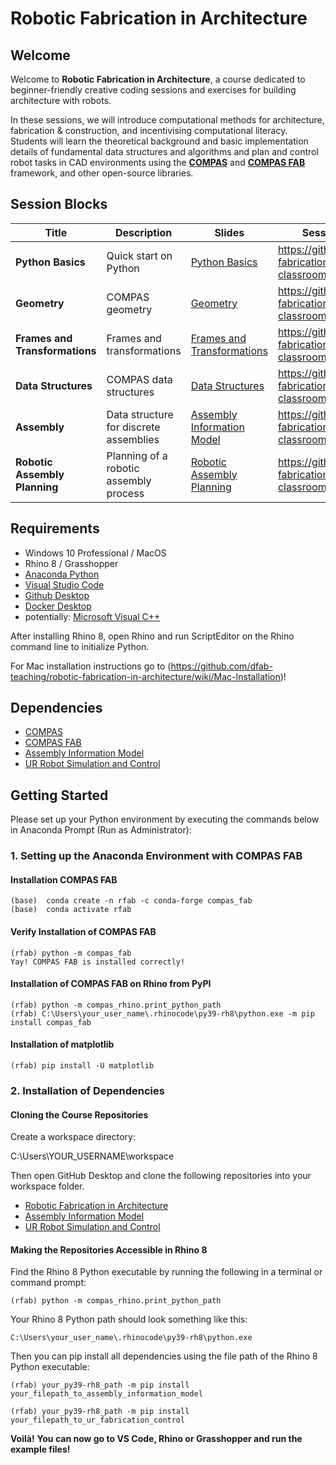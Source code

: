 # Robotic Fabrication in Architecture

## Welcome

Welcome to **Robotic Fabrication in Architecture**, a course dedicated to beginner-friendly creative coding sessions and exercises for building architecture with robots.

In these sessions, we will introduce computational methods for architecture, fabrication & construction, and incentivising computational literacy. Students will learn the theoretical background and basic implementation details of fundamental data structures and algorithms and plan and control robot tasks in CAD environments using the **[COMPAS](https://compas-dev.github.io/)** and **[COMPAS FAB](https://gramaziokohler.github.io/compas_fab/latest/)** framework, and other open-source libraries.


## Session Blocks

Title | Description | Slides | Session material | Assignment 
----- | ----------- | ------ | ---------------- | ----------
**Python Basics** | Quick start on Python | [Python Basics](https://docs.google.com/presentation/d/1fIpX7-DEaRLJhKe3QST4xTEx9U57yM9mbpVtvykUyD8/edit?usp=sharing) | https://github.com/robotic-fabrication-in-arch-classroom/session-01 | https://github.com/robotic-fabrication-in-arch-classroom/assignment-01
**Geometry** | COMPAS geometry  | [Geometry](https://docs.google.com/presentation/d/16DmLj11qJGcRS9t2plSShqpEKF18fyEFxWbCWRyrwEE/edit?usp=sharing) | https://github.com/robotic-fabrication-in-arch-classroom/session-02 | https://github.com/robotic-fabrication-in-arch-classroom/assignment-02
**Frames and Transformations** | Frames and transformations  | [Frames and Transformations](https://docs.google.com/presentation/d/1kMZ3cG7GBg3h3EDVvI_GPqTRwIeRn_IKUbUgkiBQ6sg/edit?usp=sharing) | https://github.com/robotic-fabrication-in-arch-classroom/session-03 | https://github.com/robotic-fabrication-in-arch-classroom/assignment-03
**Data Structures** | COMPAS data structures  | [Data Structures](https://docs.google.com/presentation/d/1lRxruAAzjBgQr4ochBbuwnfC7lbJ6FwgH7dUbuNIuC0/edit?usp=sharing) | https://github.com/robotic-fabrication-in-arch-classroom/session-04 | https://github.com/robotic-fabrication-in-arch-classroom/assignment-04
**Assembly** | Data structure for discrete assemblies  | [Assembly Information Model](https://docs.google.com/presentation/d/1EY5Ea9krgYT-yRucCcFmTMQWmW_tOlGJl_jmRUxw_n0/edit?usp=sharing) | https://github.com/robotic-fabrication-in-arch-classroom/session-05
**Robotic Assembly Planning** | Planning of a robotic assembly process | [Robotic Assembly Planning](https://docs.google.com/presentation/d/1TgD9uWDroaDTgjIDmjoKBHJm1hTtUiUV/edit?usp=sharing&ouid=105663640780309693704&rtpof=true&sd=true) | https://github.com/robotic-fabrication-in-arch-classroom/session-06


## Requirements

* Windows 10 Professional / MacOS
* Rhino 8 / Grasshopper
* [Anaconda Python](https://www.anaconda.com/download)
* [Visual Studio Code](https://code.visualstudio.com/)
* [Github Desktop](https://desktop.github.com/)
* [Docker Desktop](https://www.docker.com/products/docker-desktop)
* potentially: [Microsoft Visual C++](https://www.scivision.dev/python-windows-visual-c-14-required/)

After installing Rhino 8, open Rhino and run ScriptEditor on the Rhino command line to initialize Python.

For Mac installation instructions go to (https://github.com/dfab-teaching/robotic-fabrication-in-architecture/wiki/Mac-Installation)!

## Dependencies

* [COMPAS](https://compas-dev.github.io/)
* [COMPAS FAB](https://gramaziokohler.github.io/compas_fab/latest/)
* [Assembly Information Model](https://github.com/augmentedfabricationlab/assembly_information_model)
* [UR Robot Simulation and Control](https://github.com/augmentedfabricationlab/ur_fabrication_control)

## Getting Started

Please set up your Python environment by executing the commands below in Anaconda Prompt (Run as Administrator):

### 1. Setting up the Anaconda Environment with COMPAS FAB

#### Installation COMPAS FAB
    
    (base)  conda create -n rfab -c conda-forge compas_fab
    (base)  conda activate rfab

#### Verify Installation of COMPAS FAB

    (rfab) python -m compas_fab
    Yay! COMPAS FAB is installed correctly!   

#### Installation of COMPAS FAB on Rhino from PyPI

    (rfab) python -m compas_rhino.print_python_path
    (rfab) C:\Users\your_user_name\.rhinocode\py39-rh8\python.exe -m pip install compas_fab

#### Installation of matplotlib 

    (rfab) pip install -U matplotlib
    
### 2. Installation of Dependencies


#### Cloning the Course Repositories

Create a workspace directory:

C:\Users\YOUR_USERNAME\workspace

Then open GitHub Desktop and clone the following repositories into your workspace folder.

* [Robotic Fabrication in Architecture](https://github.com/dfab-teaching/robotic-fabrication-in-architecture) 
* [Assembly Information Model](https://github.com/augmentedfabricationlab/assembly_information_model)
* [UR Robot Simulation and Control](https://github.com/augmentedfabricationlab/ur_fabrication_control)


#### Making the Repositories Accessible in Rhino 8

Find the Rhino 8 Python executable by running the following in a terminal or command prompt:

    (rfab) python -m compas_rhino.print_python_path

Your Rhino 8 Python path should look something like this:

    C:\Users\your_user_name\.rhinocode\py39-rh8\python.exe

Then you can pip install all dependencies using the file path of the Rhino 8 Python executable:

    (rfab) your_py39-rh8_path -m pip install your_filepath_to_assembly_information_model

    (rfab) your_py39-rh8_path -m pip install your_filepath_to_ur_fabrication_control

**Voilà!**
**You can now go to VS Code, Rhino or Grasshopper and run the example files!**
